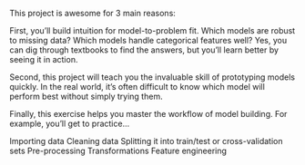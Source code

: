 This project is awesome for 3 main reasons:

First, you’ll build intuition for model-to-problem fit. Which models are robust to missing data? Which models handle categorical features well? Yes, you can dig through textbooks to find the answers, but you’ll learn better by seeing it in action.

Second, this project will teach you the invaluable skill of prototyping models quickly. In the real world, it’s often difficult to know which model will perform best without simply trying them.

Finally, this exercise helps you master the workflow of model building. For example, you’ll get to practice…

Importing data
Cleaning data
Splitting it into train/test or cross-validation sets
Pre-processing
Transformations
Feature engineering
